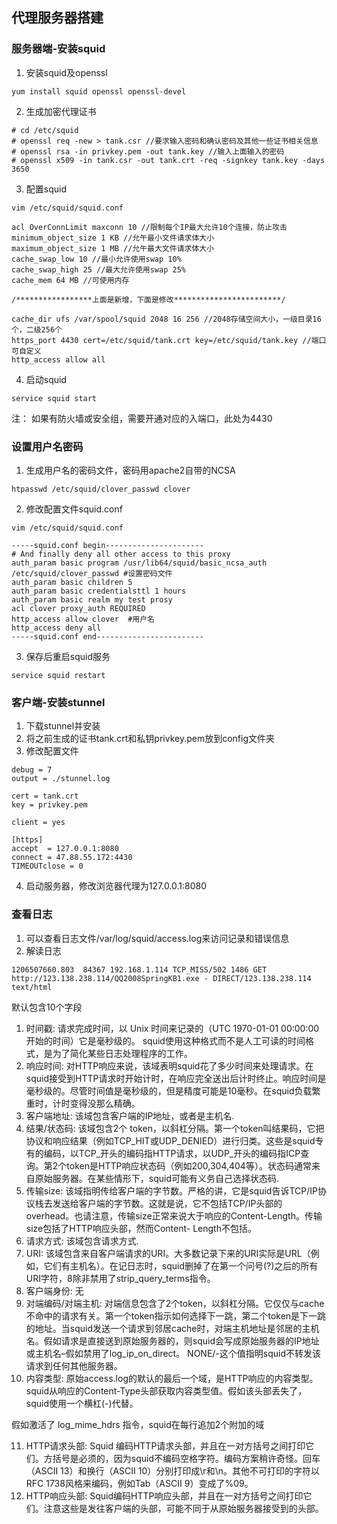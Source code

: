 ## 代理服务器搭建
### 服务器端-安装squid
1. 安装squid及openssl
```
yum install squid openssl openssl-devel
```
2. 生成加密代理证书
```
# cd /etc/squid
# openssl req -new > tank.csr //要求输入密码和确认密码及其他一些证书相关信息
# openssl rsa -in privkey.pem -out tank.key //输入上面输入的密码
# openssl x509 -in tank.csr -out tank.crt -req -signkey tank.key -days 3650
```
3. 配置squid
```
vim /etc/squid/squid.conf

acl OverConnLimit maxconn 10 //限制每个IP最大允许10个连接，防止攻击
minimum_object_size 1 KB //允午最小文件请求体大小
maximum_object_size 1 MB //允午最大文件请求体大小
cache_swap_low 10 //最小允许使用swap 10%
cache_swap_high 25 //最大允许使用swap 25%
cache_mem 64 MB //可使用内存

/*****************上面是新增，下面是修改************************/

cache_dir ufs /var/spool/squid 2048 16 256 //2048存储空间大小，一级目录16个，二级256个
https_port 4430 cert=/etc/squid/tank.crt key=/etc/squid/tank.key //端口可自定义
http_access allow all
```
4. 启动squid
```
service squid start
```
注： 如果有防火墙或安全组，需要开通对应的入端口，此处为4430


### 设置用户名密码
1. 生成用户名的密码文件，密码用apache2自带的NCSA
```
htpasswd /etc/squid/clover_passwd clover
```
2. 修改配置文件squid.conf
```
vim /etc/squid/squid.conf

-----squid.conf begin----------------------
# And finally deny all other access to this proxy
auth_param basic program /usr/lib64/squid/basic_ncsa_auth /etc/squid/clover_passwd #设置密码文件
auth_param basic children 5
auth_param basic credentialsttl 1 hours
auth_param basic realm my test prosy
acl clover proxy_auth REQUIRED
http_access allow clover  #用户名
http_access deny all
-----squid.conf end------------------------
```
3. 保存后重启squid服务
```
service squid restart
```

### 客户端-安装stunnel
1. 下载stunnel并安装
2. 将之前生成的证书tank.crt和私钥privkey.pem放到config文件夹
3. 修改配置文件
```
debug = 7
output = ./stunnel.log

cert = tank.crt
key = privkey.pem

client = yes

[https]
accept  = 127.0.0.1:8080
connect = 47.88.55.172:4430
TIMEOUTclose = 0
```
4. 启动服务器，修改浏览器代理为127.0.0.1:8080


### 查看日志
1. 可以查看日志文件/var/log/squid/access.log来访问记录和错误信息
2. 解读日志
```
1206507660.803  84367 192.168.1.114 TCP_MISS/502 1486 GET http://123.138.238.114/QQ2008SpringKB1.exe - DIRECT/123.138.238.114 text/html
```
默认包含10个字段
1. 时间戳: 请求完成时间，以 Unix 时间来记录的（UTC 1970-01-01 00:00:00 开始的时间）它是毫秒级的。 squid使用这种格式而不是人工可读的时间格式，是为了简化某些日志处理程序的工作。
2. 响应时间: 对HTTP响应来说，该域表明squid花了多少时间来处理请求。在squid接受到HTTP请求时开始计时，在响应完全送出后计时终止。响应时间是毫秒级的。尽管时间值是毫秒级的，但是精度可能是10毫秒。在squid负载繁重时，计时变得没那么精确。
3. 客户端地址: 该域包含客户端的IP地址，或者是主机名.
4. 结果/状态码: 该域包含2个 token，以斜杠分隔。第一个token叫结果码，它把协议和响应结果（例如TCP_HIT或UDP_DENIED）进行归类。这些是squid专有的编码，以TCP_开头的编码指HTTP请求，以UDP_开头的编码指ICP查询。第2个token是HTTP响应状态码（例如200,304,404等）。状态码通常来自原始服务器。在某些情形下，squid可能有义务自己选择状态码.
5. 传输size: 该域指明传给客户端的字节数。严格的讲，它是squid告诉TCP/IP协议栈去发送给客户端的字节数。这就是说，它不包括TCP/IP头部的overhead。也请注意，传输size正常来说大于响应的Content-Length。传输size包括了HTTP响应头部，然而Content- Length不包括。
6. 请求方式: 该域包含请求方式.
7. URI: 该域包含来自客户端请求的URI。大多数记录下来的URI实际是URL（例如，它们有主机名）。在记日志时，squid删掉了在第一个问号(?)之后的所有URI字符，8除非禁用了strip_query_terms指令。
8. 客户端身份: 无
9. 对端编码/对端主机: 对端信息包含了2个token，以斜杠分隔。它仅仅与cache 不命中的请求有关。第一个token指示如何选择下一跳，第二个token是下一跳的地址。当squid发送一个请求到邻居cache时，对端主机地址是邻居的主机名。假如请求是直接送到原始服务器的，则squid会写成原始服务器的IP地址或主机名–假如禁用了log_ip_on_direct。 NONE/-这个值指明squid不转发该请求到任何其他服务器。
10. 内容类型: 原始access.log的默认的最后一个域，是HTTP响应的内容类型。 squid从响应的Content-Type头部获取内容类型值。假如该头部丢失了，squid使用一个横杠(-)代替。

假如激活了 log_mime_hdrs 指令，squid在每行追加2个附加的域

11. HTTP请求头部: Squid 编码HTTP请求头部，并且在一对方括号之​​间打印它们。方括号是必须的，因为squid不编码空格字符。编码方案稍许奇怪。回车（ASCII 13）和换行（ASCII 10）分别打印成\r和\n。其他不可打印的字符以RFC 1738风格来编码，例如Tab（ASCII 9）变成了%09。
12. HTTP响应头部: Squid编码HTTP响应头部，并且在一对方括号之​​间打印它们。注意这些是发往客户端的头部，可能不同于从原始服务器接受到的头部。
